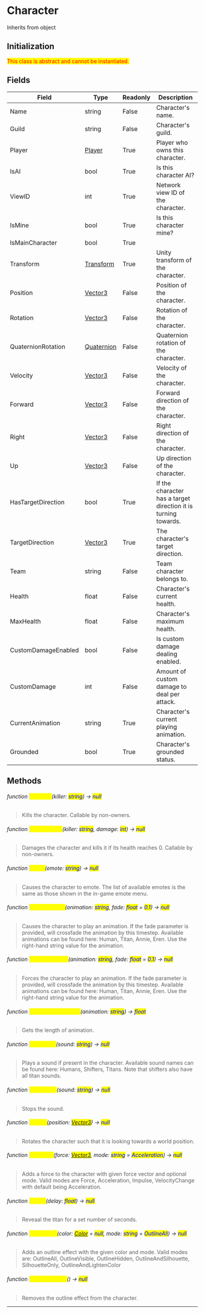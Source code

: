 # Character
Inherits from object
## Initialization
<mark style="color:red;">This class is abstract and cannot be instantiated.</mark>
## Fields
|Field|Type|Readonly|Description|
|---|---|---|---|
|Name|string|False|Character's name.|
|Guild|string|False|Character's guild.|
|Player|[Player](../objects/Player.md)|True|Player who owns this character.|
|IsAI|bool|True|Is this character AI?|
|ViewID|int|True|Network view ID of the character.|
|IsMine|bool|True|Is this character mine?|
|IsMainCharacter|bool|True||
|Transform|[Transform](../objects/Transform.md)|True|Unity transform of the character.|
|Position|[Vector3](../objects/Vector3.md)|False|Position of the character.|
|Rotation|[Vector3](../objects/Vector3.md)|False|Rotation of the character.|
|QuaternionRotation|[Quaternion](../objects/Quaternion.md)|False|Quaternion rotation of the character.|
|Velocity|[Vector3](../objects/Vector3.md)|False|Velocity of the character.|
|Forward|[Vector3](../objects/Vector3.md)|False|Forward direction of the character.|
|Right|[Vector3](../objects/Vector3.md)|False|Right direction of the character.|
|Up|[Vector3](../objects/Vector3.md)|False|Up direction of the character.|
|HasTargetDirection|bool|True|If the character has a target direction it is turning towards.|
|TargetDirection|[Vector3](../objects/Vector3.md)|True|The character's target direction.|
|Team|string|False|Team character belongs to.|
|Health|float|False|Character's current health.|
|MaxHealth|float|False|Character's maximum health.|
|CustomDamageEnabled|bool|False|Is custom damage dealing enabled.|
|CustomDamage|int|False|Amount of custom damage to deal per attack.|
|CurrentAnimation|string|True|Character's current playing animation.|
|Grounded|bool|True|Character's grounded status.|
## Methods
###### function <mark style="color:yellow;">GetKilled</mark>(killer: <mark style="color:blue;">string</mark>) → <mark style="color:blue;">null</mark>
> Kills the character. Callable by non-owners.

###### function <mark style="color:yellow;">GetDamaged</mark>(killer: <mark style="color:blue;">string</mark>, damage: <mark style="color:blue;">int</mark>) → <mark style="color:blue;">null</mark>
> Damages the character and kills it if its health reaches 0. Callable by non-owners.

###### function <mark style="color:yellow;">Emote</mark>(emote: <mark style="color:blue;">string</mark>) → <mark style="color:blue;">null</mark>
> Causes the character to emote. The list of available emotes is the same as those shown in the in-game emote menu.

###### function <mark style="color:yellow;">PlayAnimation</mark>(animation: <mark style="color:blue;">string</mark>, fade: <mark style="color:blue;">float</mark> = <mark style="color:blue;">0.1</mark>) → <mark style="color:blue;">null</mark>
> Causes the character to play an animation.  If the fade parameter is provided, will crossfade the animation by this timestep. Available animations can be found here: Human, Titan, Annie, Eren. Use the right-hand string value for the animation.

###### function <mark style="color:yellow;">ForceAnimation</mark>(animation: <mark style="color:blue;">string</mark>, fade: <mark style="color:blue;">float</mark> = <mark style="color:blue;">0.1</mark>) → <mark style="color:blue;">null</mark>
> Forces the character to play an animation. If the fade parameter is provided, will crossfade the animation by this timestep. Available animations can be found here: Human, Titan, Annie, Eren. Use the right-hand string value for the animation.

###### function <mark style="color:yellow;">GetAnimationLength</mark>(animation: <mark style="color:blue;">string</mark>) → <mark style="color:blue;">float</mark>
> Gets the length of animation.

###### function <mark style="color:yellow;">PlaySound</mark>(sound: <mark style="color:blue;">string</mark>) → <mark style="color:blue;">null</mark>
> Plays a sound if present in the character. Available sound names can be found here: Humans, Shifters, Titans. Note that shifters also have all titan sounds.

###### function <mark style="color:yellow;">StopSound</mark>(sound: <mark style="color:blue;">string</mark>) → <mark style="color:blue;">null</mark>
> Stops the sound.

###### function <mark style="color:yellow;">LookAt</mark>(position: <mark style="color:blue;">[Vector3](../objects/Vector3.md)</mark>) → <mark style="color:blue;">null</mark>
> Rotates the character such that it is looking towards a world position.

###### function <mark style="color:yellow;">AddForce</mark>(force: <mark style="color:blue;">[Vector3](../objects/Vector3.md)</mark>, mode: <mark style="color:blue;">string</mark> = <mark style="color:blue;">Acceleration</mark>) → <mark style="color:blue;">null</mark>
> Adds a force to the character with given force vector and optional mode. Valid modes are Force, Acceleration, Impulse, VelocityChange with default being Acceleration.

###### function <mark style="color:yellow;">Reveal</mark>(delay: <mark style="color:blue;">float</mark>) → <mark style="color:blue;">null</mark>
> Reveaal the titan for a set number of seconds.

###### function <mark style="color:yellow;">AddOutline</mark>(color: <mark style="color:blue;">[Color](../objects/Color.md)</mark> = <mark style="color:blue;">null</mark>, mode: <mark style="color:blue;">string</mark> = <mark style="color:blue;">OutlineAll</mark>) → <mark style="color:blue;">null</mark>
> Adds an outline effect with the given color and mode. Valid modes are: OutlineAll, OutlineVisible, OutlineHidden, OutlineAndSilhouette, SilhouetteOnly, OutlineAndLightenColor

###### function <mark style="color:yellow;">RemoveOutline</mark>() → <mark style="color:blue;">null</mark>
> Removes the outline effect from the character.


---

